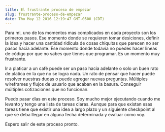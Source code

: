 ```yaml
---
title: El frustrante proceso de empezar
slug: frustrante-proceso-de-empezar
date: Thu May 12 2016 12:19:47 GMT-0500 (CDT)
---
```

Para mi, uno de los momentos mas complicados en cada proyecto son los primeros pasos. Ese momento donde se requieren tomar desiciones, definir la idea y hacer una cantidad ridícula de cosas chiquitas que parecen no ser pasos hacia adelante. Ese momento donde todavía no puedes hacer lineas de código por que no sabes que tienes que programar. Es un momento muy frustrante.

Ir a platicar a un café puede ser un paso hacia adelante o solo un buen rato de platica en la que no se logra nada. Un rato de pensar que hacer puede resolver nuestras dudas o puede agregar nuevas preguntas. Múltiples wireframes y flujos de usuario que acaban en la basura. Conseguir múltiples cotizaciones que no funcionan.

Puedo pasar días en este proceso. Soy mucho mejor ejecutando cuando me levanto y tengo una lista de tareas claras. Aunque para que existan esas tareas tiene que existir una idea a largo plazo y un siguiente checkpoint al que se deba llegar en alguna fecha determinada y evaluar como voy.

Espero salir de este proceso pronto.